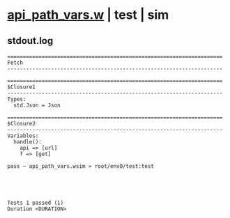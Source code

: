# [api_path_vars.w](../../../../../examples/tests/valid/api_path_vars.w) | test | sim

## stdout.log
```log
=====================================================================
Fetch
---------------------------------------------------------------------

=====================================================================
$Closure1
---------------------------------------------------------------------
Types:
  std.Json = Json

=====================================================================
$Closure2
---------------------------------------------------------------------
Variables:
  handle():
    api => [url]
    f => [get]

pass ─ api_path_vars.wsim » root/env0/test:test
 




Tests 1 passed (1) 
Duration <DURATION>

```

